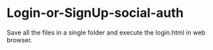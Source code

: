 # Login-or-SignUp-social-auth

Save all the files in a single folder and execute the login.html in web browser.
